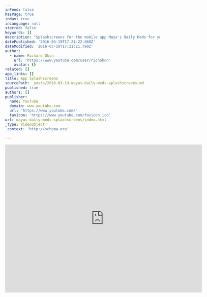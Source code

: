 ```yaml
---
inFeed: false
hasPage: true
inNav: true
inLanguage: null
starred: false
keywords: []
description: "Splashscreens for the mobile app Maya's Daily Meds for your heart, mind and soul. Free download see www.thesunthemoonthestarsandmaya.com/app­/"
datePublished: '2016-03-19T17:21:22.068Z'
dateModified: '2016-03-19T17:21:21.790Z'
author:
  - name: Richard Okun
    url: 'https://www.youtube.com/user/richokun'
    avatar: {}
related: []
app_links: []
title: App Splashscreens
sourcePath: _posts/2016-03-19-mayas-daily-meds-splashscreens.md
published: true
authors: []
publisher:
  name: YouTube
  domain: www.youtube.com
  url: 'https://www.youtube.com/'
  favicon: 'https://www.youtube.com/favicon.ico'
url: mayas-daily-meds-splashscreens/index.html
_type: VideoObject
_context: 'http://schema.org'

---
```

<iframe src="https://cdn.embedly.com/widgets/media.html?src=https%3A%2F%2Fwww.youtube.com%2Fembed%2F-eyPNP4F-g0%3Ffeature%3Doembed&amp;url=https%3A%2F%2Fwww.youtube.com%2Fwatch%3Fv%3D-eyPNP4F-g0&amp;image=https%3A%2F%2Fi.ytimg.com%2Fvi%2F-eyPNP4F-g0%2Fhqdefault.jpg&amp;key=b7d04c9b404c499eba89ee7072e1c4f7&amp;type=text%2Fhtml&amp;schema=youtube" width="640" height="480" scrolling="no" frameborder="0" allowfullscreen="allowfullscreen" style=""></iframe>